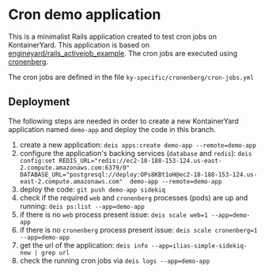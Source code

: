 # Cron demo application

This is a minimalist Rails application created to test cron jobs on KontainerYard. This application is based on [engineyard/rails_activejob_example](https://github.com/engineyard/rails_activejob_example). The cron jobs are executed using [cronenberg](https://github.com/ess/cronenberg).

The cron jobs are defined in the file `ky-specific/cronenberg/cron-jobs.yml`

## Deployment

The following steps are needed in order to create a new KontainerYard application named `demo-app` and deploy the code in this branch.

1. create a new application: `deis apps:create demo-app --remote=demo-app`
2. configure the application's backing services (`database` and `redis`): `deis config:set REDIS_URL="redis://ec2-18-188-153-124.us-east-2.compute.amazonaws.com:6379/0" DATABASE_URL="postgresql://deploy:OPs8KBt1oH@ec2-18-188-153-124.us-east-2.compute.amazonaws.com"  demo-app --remote=demo-app`
3. deploy the code: `git push demo-app sidekiq`
4. check if the required `web` and `cronenberg` processes (pods) are up and running: `deis ps:list --app=demo-app`
5. if there is no `web` process present issue: `deis scale web=1 --app=demo-app`
6. if there is no `cronenberg` process present issue: `deis scale cronenberg=1 --app=demo-app`
7. get the url of the application: `deis info --app=ilias-simple-sidekiq-new | grep url`
8. check the running cron jobs via `deis logs --app=demo-app`



